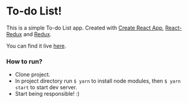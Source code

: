 # To-do List!

This is a simple To-do List app. Created with [Create React App](https://github.com/facebook/create-react-app), [React-Redux](https://github.com/reduxjs/react-redux) and [Redux](https://github.com/reduxjs/redux).

You can find it live [here](https://gitname.github.io/react-gh-pages/). 

### How to run?

* Clone project.
* In project directory run ```$ yarn``` to install node modules, then ```$ yarn start``` to start dev server. 
* Start being responsible! :)